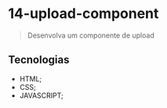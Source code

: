 # 14-upload-component

>Desenvolva um componente de upload

## Tecnologias
- HTML;
- CSS;
- JAVASCRIPT;
